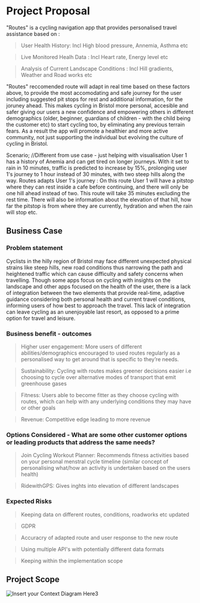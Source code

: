 # Project Proposal
"Routes" is a cycling navigation app that provides personalised travel assistance based on :

 > User Health History: Incl High blood pressure, Annemia, Asthma etc

 > Live Monitored Healh Data : Incl Heart rate, Energy level etc

 > Analysis of Current Landscape Conditions : Incl Hill gradients, Weather and Road works etc

"Routes" reccomended route will adapt in real time based on these factors above, to provide the most accomodating and safe journey for the user including suggested pit stops for rest and additional information, for the joruney ahead. This makes cycling in Bristol more personal, accesible and safer giving our users a new confidence and empowering others in different demographics (older, beginner, guardians of children - with the child being the customer etc) to start cycling too, by eliminating any previous terrain fears. As a result the app will promote a healthier and more active community, not just supporting the individual but evolving the culture of cycling in Bristol.

 Scenario; //Different from use case - just helping with visualisation 
 User 1 has a history of Anemia and can get tired on longer journeys. With it set to rain in 10 minutes, traffic is predicted to increase by 15%, prolonging user 1's journey to 1 hour instead of 30 minutes, with two steep hills along the way. Routes adapts User 1's journey : On this route User 1 will have a pitstop where they can rest inside a cafe before continuing, and there will only be one hill ahead instead of two. This route will take 35 minutes excluding the rest time. There will also be information about the elevation of that hill, how far the pitstop is from where they are currently, hydration and when the rain will stop etc. 

## Business Case

### Problem statement
Cyclists in the hilly region of Bristol may face different unexpected physical strains like steep hills, new road conditions thus narrowing the path and heightened traffic which can cause difficulty and safety concerns when travelling. Though some apps focus on cycling with insights on the landscape and other apps focused on the health of the user, there is a lack of integration between the two elements that provide real-time, adaptive guidance  considering both personal health and current travel conditions, informing users of how best to approach the travel. This lack of integration can leave cycling as an unenjoyable last resort, as opposed to a prime option for travel and leisure.

### Business benefit - outcomes
> Higher user engagement: More users of different abilities/demographics encouraged to used routes regularly as a personalised way to get around that is specific to they’re needs.

> Sustainability: Cycling with routes makes greener decisions easier i.e choosing to cycle over  alternative modes of transport that emit greenhouse gases

> Fitness: Users able to become fitter as they choose cycling with routes, which can help with any underlying conditions they may have or other goals 

> Revenue: Competitive edge leading to more revenue


### Options Considered - What are some other customer options or leading products that address the same needs?
> Join Cycling Workout Planner: Recommends fitness activities based on your personal menstral cycle timeline (similar concept of personalising what/how an activity is undertaken based on the users health)

> RidewithGPS: Gives inghts into elevation of different landscapes 

### Expected Risks
> Keeping data on different routes, conditions, roadworks etc updated 

> GDPR

> Accuracry of adapted route and user response to the new route

> Using multiple API's with potentially different data formats

> Keeping within the implementation scope  

## Project Scope


![Insert your Context Diagram Here](images/context.png)3



